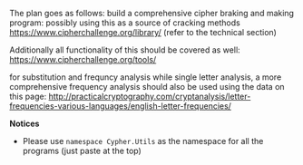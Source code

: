 The plan goes as follows:
build a comprehensive cipher braking and making program:
possibly using this as a source of cracking methods
https://www.cipherchallenge.org/library/ (refer to the technical section)

Additionally all functionality of this should be covered as well:
https://www.cipherchallenge.org/tools/

for substitution and frequncy analysis while single letter analysis, a more comprehensive frequency analysis should also be used using the data on this page:
http://practicalcryptography.com/cryptanalysis/letter-frequencies-various-languages/english-letter-frequencies/

**Notices**
* Please use ```namespace Cypher.Utils``` as the namespace for all the programs (just paste at the top)
